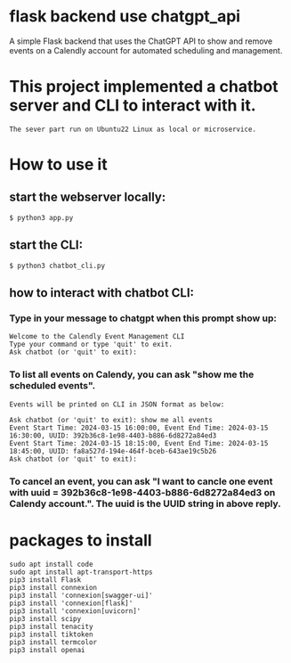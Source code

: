 # flask backend use chatgpt_api
A simple Flask backend that uses the ChatGPT API to show and remove events on a Calendly account for automated scheduling and management.

# This project implemented a chatbot server and CLI to interact with it.
    The sever part run on Ubuntu22 Linux as local or microservice.

# How to use it

## start the webserver locally:
    $ python3 app.py

## start the CLI:
    $ python3 chatbot_cli.py

## how to interact with chatbot CLI:

### Type in your message to chatgpt when this prompt show up:
    Welcome to the Calendly Event Management CLI
    Type your command or type 'quit' to exit.
    Ask chatbot (or 'quit' to exit):

### To list all events on Calendy, you can ask "show me the scheduled events".
    Events will be printed on CLI in JSON format as below:

    Ask chatbot (or 'quit' to exit): show me all events
    Event Start Time: 2024-03-15 16:00:00, Event End Time: 2024-03-15 16:30:00, UUID: 392b36c8-1e98-4403-b886-6d8272a84ed3
    Event Start Time: 2024-03-15 18:15:00, Event End Time: 2024-03-15 18:45:00, UUID: fa8a527d-194e-464f-bceb-643ae19c5b26
    Ask chatbot (or 'quit' to exit):

### To cancel an event, you can ask "I want to cancle one event with uuid = 392b36c8-1e98-4403-b886-6d8272a84ed3 on Calendy account.". The uuid is the UUID string in above reply.

# packages to install
    sudo apt install code
    sudo apt install apt-transport-https
    pip3 install Flask
    pip3 install connexion
    pip3 install 'connexion[swagger-ui]'
    pip3 install 'connexion[flask]'
    pip3 install 'connexion[uvicorn]'
    pip3 install scipy
    pip3 install tenacity
    pip3 install tiktoken
    pip3 install termcolor
    pip3 install openai
